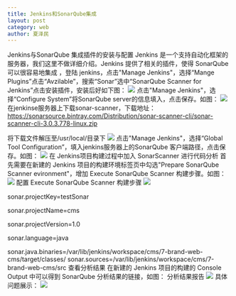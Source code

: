 ```yaml
---
title: Jenkins和SonarQube集成
layout: post
category: web
author: 夏泽民
---
```

Jenkins与SonarQube 集成插件的安装与配置
Jenkins 是一个支持自动化框架的服务器，我们这里不做详细介绍。Jenkins 提供了相关的插件，使得 SonarQube 可以很容易地集成 ，登陆 jenkins，点击"Manage Jenkins"，选择“Mange Plugins”点击“Avzilable”，搜索“Sonar”选中“SonarQube Scanner for Jenkins”点击安装插件，安装后好如下图：
<img src="{{site.url}}{{site.baseurl}}/img/JenkinsSonar1.png"/>
点击"Manage Jenkins"，选择“Configure System”将SonarQube server的信息填入，点击保存。如图：
<img src="{{site.url}}{{site.baseurl}}/img/JenkinsSonar2.png"/>
在jenkinse服务器上下载sonar-scanner，下载地址：https://sonarsource.bintray.com/Distribution/sonar-scanner-cli/sonar-scanner-cli-3.0.3.778-linux.zip

将下载文件解压至/usr/local/目录下
<img src="{{site.url}}{{site.baseurl}}/img/JenkinsSonar3.png"/>
点击"Manage Jenkins"，选择“Global Tool Configuration”，填入jenkins服务器上的SonarQube 客户端路径，点击保存。如图：
<img src="{{site.url}}{{site.baseurl}}/img/JenkinsSonar4.png"/>
在 Jenkins项目构建过程中加入 SonarScanner 进行代码分析
首先需要在新建的 Jenkins 项目的构建环境标签页中勾选"Prepare SonarQube Scanner evironment"，增加 Execute SonarQube Scanner 构建步骤。如图：
<img src="{{site.url}}{{site.baseurl}}/img/JenkinsSonar5.png"/>
配置 Execute SonarQube Scanner 构建步骤
<img src="{{site.url}}{{site.baseurl}}/img/JenkinsSonar6.png"/>

sonar.projectKey=testSonar 

sonar.projectName=cms

sonar.projectVersion=1.0 

sonar.language=java 

sonar.java.binaries=/var/lib/jenkins/workspace/cms/7-brand-web-cms/target/classes/
 sonar.sources=/var/lib/jenkins/workspace/cms/7-brand-web-cms/src
查看分析结果
在新建的 Jenkins 项目的构建的 Console Output 中可以得到 SonarQube 分析结果的链接，如图：
分析结果报告
<img src="{{site.url}}{{site.baseurl}}/img/JenkinsSonar7.png"/>
具体问题展示：
<img src="{{site.url}}{{site.baseurl}}/img/JenkinsSonar8.png"/>
<!-- more -->
